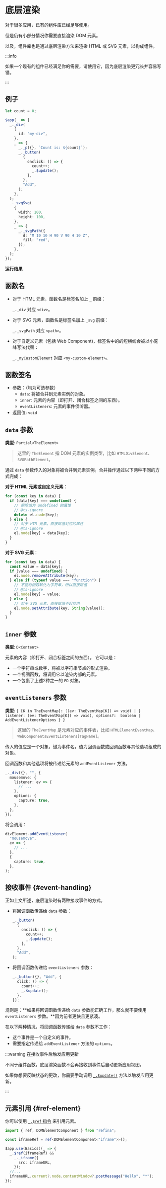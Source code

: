 <script setup>   
import LowlevelVue from "snippets/lowlevel.vue";
</script>

# 底层渲染

对于很多应用，已有的组件库已经足够使用。

但是仍有小部分情况你需要直接渲染 DOM 元素。

以及，组件库也是通过底层渲染方法来渲染 HTML 或 SVG 元素，以构成组件。

:::info

如果一个现有的组件已经满足你的需要，请使用它，因为底层渲染更冗长并容易写错。

:::

## 例子

```ts
let count = 0;

$app(_ => {
  _._div(
    {
      id: "my-div",
    },
    _ => {
      _._p({}, `Count is: ${count}`);
      _._button(
        {
          onclick: () => {
            count++;
            _.$update();
          },
        },
        "Add",
      );
    },
  );
  _._svgSvg(
    {
      width: 100,
      height: 100,
    },
    _ => {
      _._svgPath({
        d: "M 10 10 H 90 V 90 H 10 Z",
        fill: "red",
      });
    },
  );
});
```

**运行结果**

<LowlevelVue />

## 函数名

- 对于 HTML 元素，函数名是标签名加上 `_` 前缀：

  `_._div` 对应 `<div>`。

- 对于 SVG 元素，函数名是标签名加上 `_svg` 前缀：

  `_._svgPath` 对应 `<path>`。

- 对于自定义元素（包括 Web Component)，标签名中的的短横线会被以小驼峰写法代替：

  `_._myCustomElement` 对应 `<my-custom-element>`。

## 函数签名

- 参数：（均为可选参数）
  - `data`: 将被合并到元素实例的对象。
  - `inner`: 元素的内容（即打开、闭合标签之间的东西）。
  - `eventListeners`: 元素的事件侦听器。
- 返回值: `void`

## `data` 参数

**类型**: `Partial<TheElement>`

> 这里的 `TheElement` 指 DOM 元素的实例类型，比如 `HTMLDivElement`、`SVGPathElement`。

通过 `data` 参数传入的对象将被合并到元素实例。合并操作通过以下两种不同的方式完成：

**对于 HTML 元素或自定义元素**：

```ts
for (const key in data) {
  if (data[key] === undefined) {
    // 删除值为 undefined 的属性
    // @ts-ignore
    delete el.node[key];
  } else {
    // 对于 HTM 元素，直接赋值对应的属性
    // @ts-ignore
    el.node[key] = data[key];
  }
}
```

**对于 SVG 元素**：

```ts
for (const key in data) {
  const value = data[key];
  if (value === undefined) {
    el.node.removeAttribute(key);
  } else if (typeof value === "function") {
    // 不能将函数转化为字符串，所以直接赋值
    // @ts-ignore
    el.node[key] = value;
  } else {
    // 对于 SVG 元素，直接赋值不起作用
    el.node.setAttribute(key, String(value));
  }
}
```

## `inner` 参数

**类型**: `D<Content>`

元素的内容（即打开、闭合标签之间的东西）。 它可以是：

- 一个字符串或数字，将被以字符串节点的形式渲染。
- 一个视图函数，将调用它以渲染内部的元素。
- 一个包裹了上述2种之一的 `PD` 对象。

## `eventListeners` 参数

**类型**: `{ [K in TheEventMap]: ((ev: TheEventMap[K]) => void) | { listener: (ev: TheEventMap[K]) => void), options?:  boolean | AddEventListenerOptions } }`

> 这里的 `TheEventMap` 是元素对应的事件表，比如 `HTMLElementEventMap`、`WebComponentsEventListeners[TagName]`。

传入的值应是一个对象，键为事件名，值为回调函数或回调函数与其他选项组成的对象。

回调函数和其他选项将被传递给元素的 `addEventListener` 方法。

```ts
_._div({}, "", {
  mousemove: {
    listener: ev => {
      // ...
    },
    options: {
      capture: true,
    },
  },
});
```

将会调用：

```ts
divElement.addEventListener(
  "mousemove",
  ev => {
    // ...
  },
  {
    capture: true,
  },
);
```

## 接收事件 {#event-handling}

正如上文所述，底层渲染时有两种接收事件的方式。

- 将回调函数传递给 `data` 参数：
  ```ts
  _._button(
    {
      onclick: () => {
        count++;
        _.$update();
      },
    },
    "Add",
  );
  ```
- 将回调函数传递给 `eventListeners` 参数：
  ```ts
  _._button({}, "Add", {
    click: () => {
      count++;
      _.$update();
    },
  });
  ```

规则是：\*\*如果将回调函数传递给 `data` 参数能正确工作，那么就不要使用 `eventListeners` 参数。\*\*因为前者更快且更紧凑。

在以下两种情况，将回调函数传递给 `data` 参数不工作：

- 这个事件是一个自定义的事件。
- 需要指定传递给 `addEventListener` 方法的 `options`。

:::warning 在接收事件后触发应用更新

不同于组件函数，底层渲染函数不会再接收到事件后自动更新应用视图。

如果你想要反映状态的更改，你需要手动调用 [`_.$update()`](../apis/directives.md#update) 方法以触发应用更新。

:::

## 元素引用 {#ref-element}

你可以使用 [`_.$ref` 指令](../apis/directives.md#ref) 来引用元素。

```ts
import { ref, DOMElementComponent } from "refina";

const iframeRef = ref<DOMElementComponent<"iframe">>();

$app.use(Basics)(_ => {
  _.$ref(iframeRef) &&
    _._iframe({
      src: iframeURL,
    });
  //...
  iframeURL.current?.node.contentWindow?.postMessage("Hello", "*");
});
```
